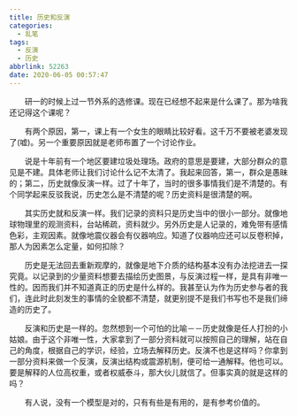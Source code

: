 ```yaml
---
title: 历史和反演
categories:
  - 乱笔
tags:
  - 反演
  - 历史
abbrlink: 52263
date: 2020-06-05 00:57:47
---
```


&emsp;&emsp;研一的时候上过一节外系的选修课。现在已经想不起来是什么课了。那为啥我还记得这个课呢？
<!-- more -->

&emsp;&emsp;有两个原因，第一，课上有一个女生的眼睛比较好看。这千万不要被老婆发现了(嘘)。另一个重要原因就是老师布置了一个讨论作业。

&emsp;&emsp;说是十年前有一个地区要建垃圾处理场。政府的意思是要建，大部分群众的意见是不建。具体老师让我们讨论什么记不太清了。我起来回答，第一，群众是愚昧的；第二，历史就像反演一样。过了十年了，当时的很多事情我们是不清楚的。有个同学起来反驳我说，历史怎么是不清楚的呢？历史资料是很清楚的啊。

&emsp;&emsp;其实历史就和反演一样。我们记录的资料只是历史当中的很小一部分。就像地球物理里的观测资料，台站稀疏，资料就少。另外历史是人记录的，难免带有感情色彩，主观因素。就像地震仪器会有仪器响应。知道了仪器响应还可以反卷积掉，那人为因素怎么定量，如何扣除？

&emsp;&emsp;历史是无法回去重新观摩的，就像是地下介质的结构基本没有办法挖进去一探究竟。以记录到的少量资料想要去描绘历史图景，与反演过程一样，是具有非唯一性的。因而我们并不知道真正的历史是什么样的。我甚至认为作为历史参与者的我们，连此时此刻发生的事情的全貌都不清楚，就更别提不是我们书写也不是我们缔造的历史了。

&emsp;&emsp;反演和历史是一样的。忽然想到一个可怕的比喻－－历史就像是任人打扮的小姑娘。由于这个非唯一性，大家拿到了一部分资料就可以按照自己的理解，站在自己的角度，根据自己的学识，经验，立场去解释历史。反演不也是这样吗？你拿到一部分资料来做一个反演，反演出结构或震源机制，便可给一通解释。他也可以。要是解释的人位高权重，或者权威泰斗，那大伙儿就信了。但事实真的就是这样的吗？

&emsp;&emsp;有人说，没有一个模型是对的，只有有些是有用的，是有参考价值的。


